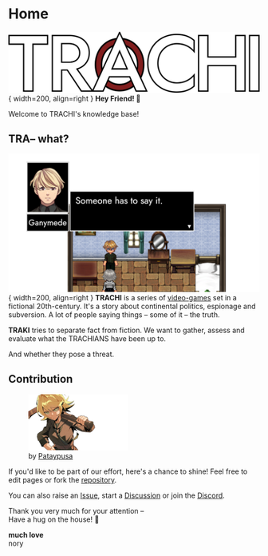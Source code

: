 # Home
![TRACHI](assets/general/TRACHI_t.png){ width=200, align=right }
**Hey Friend! 👋**

Welcome to TRACHI's knowledge base! 

## TRA– what?
![SHTSI](assets/general/SHTSI_C_P_T.png){ width=200, align=right }
<span title="tra.:kʰi">**TRACHI**</span> is a series of [video-games](https://store.steampowered.com/franchise/TRACHI) set in a fictional 20th-century. It's a story about continental politics, espionage and subversion. A lot of people saying things – <span title="more or less">some of it</span> – the <span title="Whatever that means nowadays.">truth</span>.

<span title="tra.:kʰi">**TRAKI**</span> tries to separate <span title="fictional">fact</span> from <span title="fictional">fiction</span>. We want to gather, assess and evaluate what the TRACHIANS have been up to.

And whether they pose a threat.

## Contribution
<figure class="float-right">
  <img src="assets/general/Lorna_transparent.png" alt="Pandora" width="200">
  <figcaption>by <a href="https://vgen.co/pataypusa">Pataypusa</a></figcaption>
</figure>

If you'd like to be part of our effort, here's a chance to shine! Feel free to edit pages or fork the [repository](https://github.com/norygami/traki/).   

You can also raise an [Issue](https://github.com/norygami/traki/issues), start a [Discussion](https://github.com/norygami/traki/discussions) or join the [Discord](https://discord.gg/SvaYDEUasg).

Thank you very much for your attention –  
Have a hug on the house! 🤗  

**much love**  
nory